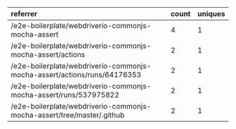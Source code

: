 | referrer                                                                 | count | uniques |
| :----------------------------------------------------------------------- | :---- | :------ |
| /e2e-boilerplate/webdriverio-commonjs-mocha-assert                       | 4     | 1       |
| /e2e-boilerplate/webdriverio-commonjs-mocha-assert/actions               | 2     | 1       |
| /e2e-boilerplate/webdriverio-commonjs-mocha-assert/actions/runs/64176353 | 2     | 1       |
| /e2e-boilerplate/webdriverio-commonjs-mocha-assert/runs/537975822        | 2     | 1       |
| /e2e-boilerplate/webdriverio-commonjs-mocha-assert/tree/master/.github   | 2     | 1       |